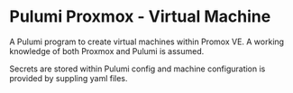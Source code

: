# Pulumi Proxmox - Virtual Machine

A Pulumi program to create virtual machines within Promox VE.
A working knowledge of both Proxmox and Pulumi is assumed.

Secrets are stored within Pulumi config and machine configuration is provided by suppling yaml files.
